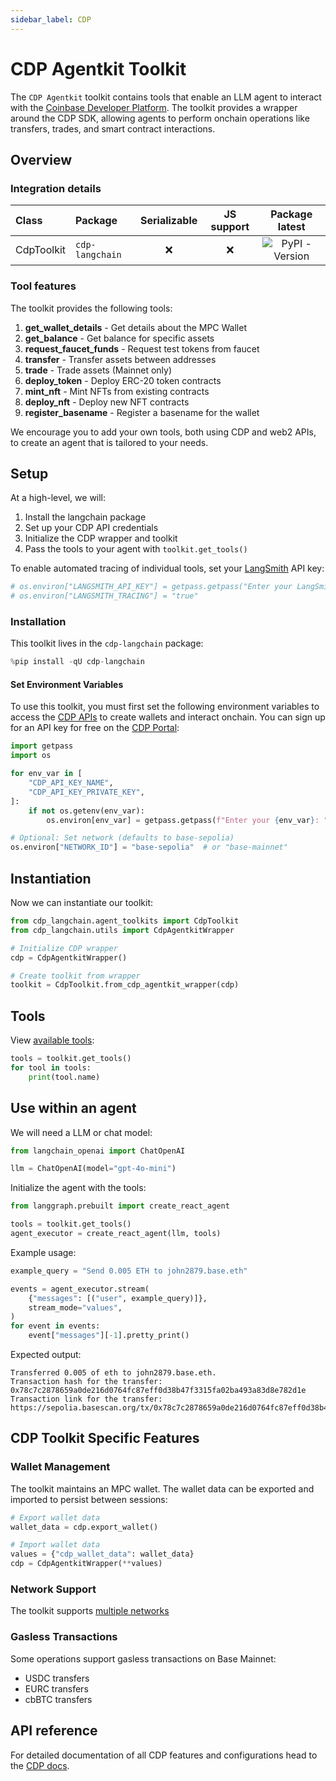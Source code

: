 ```yaml
---
sidebar_label: CDP
---
```


# CDP Agentkit Toolkit

The `CDP Agentkit` toolkit contains tools that enable an LLM agent to interact with the [Coinbase Developer Platform](https://docs.cdp.coinbase.com/). The toolkit provides a wrapper around the CDP SDK, allowing agents to perform onchain operations like transfers, trades, and smart contract interactions.

## Overview

### Integration details

| Class | Package | Serializable | JS support |  Package latest |
| :--- | :--- | :---: | :---: | :---: |
| CdpToolkit | `cdp-langchain` | ❌ | ❌ |  ![PyPI - Version](https://img.shields.io/pypi/v/cdp-langchain?style=flat-square&label=%20) |

### Tool features

The toolkit provides the following tools:

1. **get_wallet_details** - Get details about the MPC Wallet
2. **get_balance** - Get balance for specific assets
3. **request_faucet_funds** - Request test tokens from faucet
4. **transfer** - Transfer assets between addresses
5. **trade** - Trade assets (Mainnet only)
6. **deploy_token** - Deploy ERC-20 token contracts
7. **mint_nft** - Mint NFTs from existing contracts
8. **deploy_nft** - Deploy new NFT contracts
9. **register_basename** - Register a basename for the wallet

We encourage you to add your own tools, both using CDP and web2 APIs, to create an agent that is tailored to your needs.

## Setup

At a high-level, we will:

1. Install the langchain package
2. Set up your CDP API credentials
3. Initialize the CDP wrapper and toolkit
4. Pass the tools to your agent with `toolkit.get_tools()`

To enable automated tracing of individual tools, set your [LangSmith](https://docs.smith.langchain.com/) API key:


```python
# os.environ["LANGSMITH_API_KEY"] = getpass.getpass("Enter your LangSmith API key: ")
# os.environ["LANGSMITH_TRACING"] = "true"
```

### Installation

This toolkit lives in the `cdp-langchain` package:


```python
%pip install -qU cdp-langchain
```

#### Set Environment Variables

To use this toolkit, you must first set the following environment variables to access the [CDP APIs](https://docs.cdp.coinbase.com/mpc-wallet/docs/quickstart) to create wallets and interact onchain. You can sign up for an API key for free on the [CDP Portal](https://cdp.coinbase.com/):


```python
import getpass
import os

for env_var in [
    "CDP_API_KEY_NAME",
    "CDP_API_KEY_PRIVATE_KEY",
]:
    if not os.getenv(env_var):
        os.environ[env_var] = getpass.getpass(f"Enter your {env_var}: ")

# Optional: Set network (defaults to base-sepolia)
os.environ["NETWORK_ID"] = "base-sepolia"  # or "base-mainnet"
```

## Instantiation

Now we can instantiate our toolkit:


```python
from cdp_langchain.agent_toolkits import CdpToolkit
from cdp_langchain.utils import CdpAgentkitWrapper

# Initialize CDP wrapper
cdp = CdpAgentkitWrapper()

# Create toolkit from wrapper
toolkit = CdpToolkit.from_cdp_agentkit_wrapper(cdp)
```

## Tools

View [available tools](#tool-features):


```python
tools = toolkit.get_tools()
for tool in tools:
    print(tool.name)
```

## Use within an agent

We will need a LLM or chat model:


```python
from langchain_openai import ChatOpenAI

llm = ChatOpenAI(model="gpt-4o-mini")
```

Initialize the agent with the tools:


```python
from langgraph.prebuilt import create_react_agent

tools = toolkit.get_tools()
agent_executor = create_react_agent(llm, tools)
```

Example usage:


```python
example_query = "Send 0.005 ETH to john2879.base.eth"

events = agent_executor.stream(
    {"messages": [("user", example_query)]},
    stream_mode="values",
)
for event in events:
    event["messages"][-1].pretty_print()
```

Expected output:
```
Transferred 0.005 of eth to john2879.base.eth.
Transaction hash for the transfer: 0x78c7c2878659a0de216d0764fc87eff0d38b47f3315fa02ba493a83d8e782d1e
Transaction link for the transfer: https://sepolia.basescan.org/tx/0x78c7c2878659a0de216d0764fc87eff0d38b47f3315fa02ba493a83d8e782d1
```

## CDP Toolkit Specific Features

### Wallet Management

The toolkit maintains an MPC wallet. The wallet data can be exported and imported to persist between sessions:


```python
# Export wallet data
wallet_data = cdp.export_wallet()

# Import wallet data
values = {"cdp_wallet_data": wallet_data}
cdp = CdpAgentkitWrapper(**values)
```

### Network Support

The toolkit supports [multiple networks](https://docs.cdp.coinbase.com/cdp-sdk/docs/networks)

### Gasless Transactions

Some operations support gasless transactions on Base Mainnet:
- USDC transfers
- EURC transfers
- cbBTC transfers

## API reference

For detailed documentation of all CDP features and configurations head to the [CDP docs](https://docs.cdp.coinbase.com/mpc-wallet/docs/welcome).
